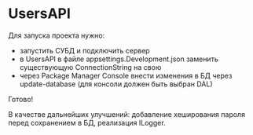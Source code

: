 # UsersAPI

Для запуска проекта нужно:

- запустить СУБД и подключить сервер
- в UsersAPI в файле appsettings.Development.json заменить существующую ConnectionString на свою
- через Package Manager Console внести изменения в БД через update-database (для консоли должен быть выбран DAL)

Готово!

В качестве дальнейших улучшений: добавление хеширования пароля перед сохранением в БД, реализация ILogger.
